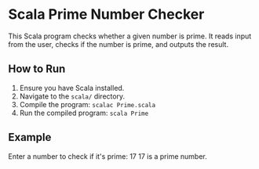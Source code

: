 # Scala Prime Number Checker

This Scala program checks whether a given number is prime. It reads input from the user, checks if the number is prime, and outputs the result.

## How to Run

1. Ensure you have Scala installed.
2. Navigate to the `scala/` directory.
3. Compile the program:
   `scalac Prime.scala`
4. Run the compiled program:
    `scala Prime`

## Example

Enter a number to check if it's prime: 17
17 is a prime number.
